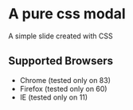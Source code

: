 # A pure css modal

A simple slide created with CSS

## Supported Browsers

- Chrome (tested only on 83)
- Firefox (tested only on 60)
- IE (tested only on 11)